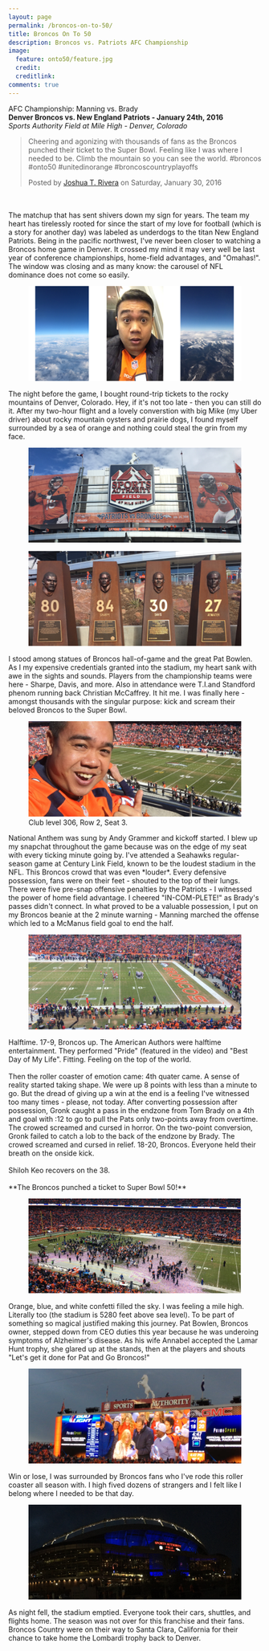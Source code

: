 ```yaml
---
layout: page
permalink: /broncos-on-to-50/
title: Broncos On To 50
description: Broncos vs. Patriots AFC Championship 
image:
  feature: onto50/feature.jpg
  credit: 
  creditlink: 
comments: true
---
```


AFC Championship: Manning vs. Brady
<br>
**Denver Broncos vs. New England Patriots - January 24th, 2016**
<br>
*Sports Authority Field at Mile High - Denver, Colorado*

<div id="fb-root"></div><script>(function(d, s, id) {  var js, fjs = d.getElementsByTagName(s)[0];  if (d.getElementById(id)) return;  js = d.createElement(s); js.id = id;  js.src = "//connect.facebook.net/en_US/sdk.js#xfbml=1&version=v2.3";  fjs.parentNode.insertBefore(js, fjs);}(document, 'script', 'facebook-jssdk'));</script><div class="fb-video" data-allowfullscreen="1" data-href="/doswah/videos/vb.606927949/10153531720282950/?type=3"><div class="fb-xfbml-parse-ignore"><blockquote cite="https://www.facebook.com/doswah/videos/10153531720282950/"><a href="https://www.facebook.com/doswah/videos/10153531720282950/"></a><p>Cheering and agonizing with thousands of fans as the Broncos punched their ticket to the Super Bowl. Feeling like I was where I needed to be. Climb the mountain so you can see the world. #broncos #onto50 #unitedinorange #broncoscountryplayoffs</p>Posted by <a href="https://www.facebook.com/doswah">Joshua T. Rivera</a> on Saturday, January 30, 2016</blockquote></div></div>
<br><br>
The matchup that has sent shivers down my sign for years. The team my heart has tirelessly rooted for since the start of my love for football (which is a story for another day) was labeled as underdogs to the titan New England Patriots. Being in the pacific northwest, I've never been closer to watching a Broncos home game in Denver. It crossed my mind it may very well be last year of conference championships, home-field advantages, and "Omahas!". The window was closing and as many know: the carousel of NFL dominance does not come so easily.
<figure>
	<img src="/images/onto50/flight.png">
</figure>
The night before the game, I bought round-trip tickets to the rocky mountains of Denver, Colorado. Hey, if it's not too late - then you can still do it. After my two-hour flight and a lovely converstion with big Mike (my Uber driver) about rocky mountain oysters and prairie dogs, I found myself surrounded by a sea of orange and nothing could steal the grin from my face.
<figure>
	<img src="/images/onto50/sportsauthority.png">
</figure>
<figure>
	<img src="/images/onto50/smith-sharpe-davis-atwater.png">
</figure>
I stood among statues of Broncos hall-of-game and the great Pat Bowlen. As I my expensive credentials granted into the stadium, my heart sank with awe in the sights and sounds. Players from the championship teams were here - Sharpe, Davis, and more. Also in attendance were T.I.and Standford phenom running back Christian McCaffrey. It hit me. I was finally here - amongst thousands with the singular purpose: kick and scream their beloved Broncos to the Super Bowl.
<figure>
	<img src="/images/onto50/seat.png">
	<figcaption>Club level 306, Row 2, Seat 3.</figcaption>
</figure>
National Anthem was sung by Andy Grammer and kickoff started. I blew up my snapchat throughout the game because was on the edge of my seat with every ticking minute going by. I've attended a Seahawks regular-season game at Century Link Field, known to be the loudest stadium in the NFL. This Broncos crowd that was even *louder*. Every defensive possession, fans were on their feet - shouted to the top of their lungs. There were five pre-snap offensive penalties by the Patriots - I witnessed the power of home field advantage. I cheered "IN-COM-PLETE!" as Brady's passes didn't connect. In what proved to be a valuable possession, I put on my Broncos beanie at the 2 minute warning - Manning marched the offense which led to a McManus field goal to end the half.
<figure>
	<img src="/images/onto50/field.png">
</figure>
Halftime. 17-9, Broncos up. The American Authors were halftime entertainment. They performed "Pride" (featured in the video) and "Best Day of My Life". Fitting. Feeling on the top of the world.
<br><br>
Then the roller coaster of emotion came: 4th quater came. A sense of reality started taking shape. We were up 8 points with less than a minute to go. But the dread of giving up a win at the end is a feeling I've witnessed too many times - please, not today. After converting possession after possession, Gronk caught a pass in the endzone from Tom Brady on a 4th and goal with :12 to go to pull the Pats only two-points away from overtime. The crowed screamed and cursed in horror. On the two-point conversion, Gronk failed to catch a lob to the back of the endzone by Brady. The crowed screamed and cursed in relief. 18-20, Broncos. Everyone held their breath on the onside kick.
<br><br>
Shiloh Keo recovers on the 38.
<br><br>
**The Broncos punched a ticket to Super Bowl 50!**
<figure>
	<img src="/images/onto50/confetti.png">
</figure>
Orange, blue, and white confetti filled the sky. I was feeling a mile high. Literally too (the stadium is 5280 feet above sea level). To be part of something so magical justified making this journey. Pat Bowlen, Broncos owner, stepped down from CEO duties this year because he was underoing symptoms of Alzheimer's disease. As his wife Annabel accepted the Lamar Hunt trophy, she glared up at the stands, then at the players and shouts "Let's get it done for Pat and Go Broncos!" 
<figure>
	<img src="/images/onto50/forpat.png">
</figure>
Win or lose, I was surrounded by Broncos fans who I've rode this roller coaster all season with. I high fived dozens of strangers and I felt like I belong where I needed to be that day.
<figure>
	<img src="/images/onto50/goodnight.png">
</figure>
As night fell, the stadium emptied. Everyone took their cars, shuttles, and flights home. The season was not over for this franchise and their fans. Broncos Country were on their way to Santa Clara, California for their chance to take home the Lombardi trophy back to Denver.





